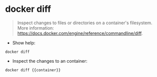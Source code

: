 # docker diff

> Inspect changes to files or directories on a container's filesystem.
> More information: <https://docs.docker.com/engine/reference/commandline/diff>.

- Show help:

`docker diff`

- Inspect the changes to an container:

`docker diff {{container}}`
